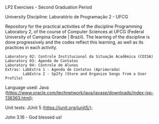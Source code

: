 LP2 Exercises - Second Graduation Period

University Discipline: Laboratório de Programação 2 - UFCG

Repository for the practical activities of the discipline Programming Laboratory 2, of the course of Computer Sciences at UFCG (Federal University of Campina Grande | Brazil). The learning of the discipline is done progressively and the codes reflect this learning, as well as its practices in each activity.

	Laboratory 02: Controle Institucional da Situação Acadêmica (COISA)
	Laboratory 03: Agenda de Contatos
	Laboratory 04: Controle de Alunos
	Extras: LabExtra 1 - Agenda de Contatos (Aprimorada)
            LabExtra 2 - Sp2fy (Store and Organize Songs from a User Profile)

Language used: Java (https://www.oracle.com/technetwork/java/javase/downloads/index-jsp-138363.html);

Unit tests: JUnit 5 (https://junit.org/junit5/);

John 3.16 - God blessed us!
